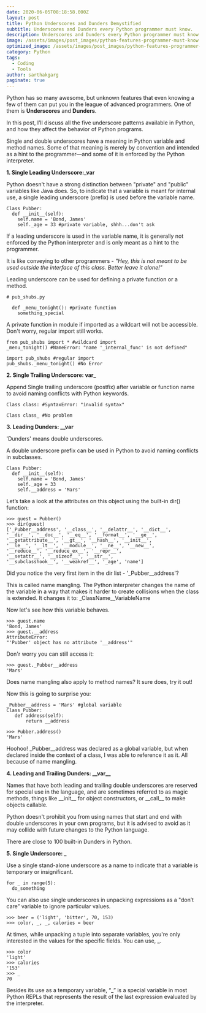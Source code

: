 ```yaml
---
date: 2020-06-05T08:18:58.000Z
layout: post
title: Python Underscores and Dunders Demystified
subtitle: Underscores and Dunders every Python programmer must know.
description: Underscores and Dunders every Python programmer must know.
image: /assets/images/post_images/python-features-programmer-must-know.webp
optimized_image: /assets/images/post_images/python-features-programmer-must-know.webp
category: Python
tags:
  - Coding
  - Tools
author: sarthakgarg
paginate: true
---
```

Python has so many awesome, but unknown features that even knowing a few of them can put you in the league of advanced programmers. One of them is **Underscores** and **Dunders**.

In this post, I’ll discuss all the five underscore patterns available in Python, and how they affect the behavior of Python programs.

Single and double underscores have a meaning in Python variable and method names. Some of that meaning is merely by convention and intended as a hint to the programmer—and some of it is enforced by the Python interpreter.

**1. Single Leading Underscore:_var**

Python doesn't have a strong distinction between "private" and "public" variables like Java does. So, to indicate that a variable is meant for internal use, a single leading underscore (prefix) is used before the variable name.

```
Class Pubber:
  def __init__(self):
    self.name = 'Bond, James'
    self._age = 33 #private variable, shhh...don't ask
```

If a leading underscore is used in the variable name, it is generally not enforced by the Python interpreter and is only meant as a hint to the programmer. 

It is like conveying to other programmers - *"Hey, this is not meant to be used outside the interface of this class. Better leave it alone!"*

Leading underscore can be used for defining a private function or a method. 

```
# pub_shubs.py

  def _menu_tonight(): #private function
    something_special
```

A private function in module if imported as a wildcart will not be accessible. Don't worry, regular import still works. 

```
from pub_shubs import * #wildcard import
_menu_tonight() #NameError: "name '_internal_func' is not defined"

import pub_shubs #regular import
pub_shubs._menu_tonight() #No Error
```

**2. Single Trailing Underscore: var_**

Append Single trailing underscore (postfix) after variable or function name to avoid naming conflicts with Python keywords.

```
Class class: #SyntaxError: "invalid syntax"

Class class_ #No problem
```

**3. Leading Dunders: __var**

'Dunders' means double underscores.

A double underscore prefix can be used in Python to avoid naming conflicts in subclasses.

```
Class Pubber:
  def __init__(self):
    self.name = 'Bond, James'
    self._age = 33
    self.__address = 'Mars'
```

Let’s take a look at the attributes on this object using the built-in dir()
function:

```
>>> guest = Pubber()
>>> dir(guest)
['_Pubber__address', '__class__', '__delattr__', '__dict__',
'__dir__', '__doc__', '__eq__', '__format__', '__ge__',
'__getattribute__', '__gt__', '__hash__', '__init__',
'__le__', '__lt__', '__module__', '__ne__', '__new__',
'__reduce__', '__reduce_ex__', '__repr__',
'__setattr__', '__sizeof__', '__str__',
'__subclasshook__', '__weakref__', '_age', 'name']
```

Did you notice the very first item in the dir list - '_Pubber__address'? 

This is called name mangling. The Python interpreter changes the name of the variable in a way that makes it harder to create collisions when the class is extended. It changes it to: _ClassName__VariableName

Now let's see how this variable behaves.

```
>>> guest.name
'Bond, James'
>>> guest.__address
AttributeError:
"'Pubber' object has no attribute '__address'"
```

Don'r worry you can still access it:

```
>>> guest._Pubber__address
'Mars'
```

Does name mangling also apply to method names? It sure does, try it out!

Now this is going to surprise you:

```
_Pubber__address = 'Mars' #global variable
Class Pubber:
   def address(self):
       return __address
```

```
>>> Pubber.address()
'Mars'
```

Hoohoo! _Pubber__address was declared as a global variable, but when declared inside the context of a class, I was able to reference it as it. All because of name mangling.

**4. Leading and Trailing Dunders: \_\_var_\_**

Names that have both leading and trailing double underscores are reserved for special use in the language, and are sometimes referred to as magic methods, things like \_\_init\_\_ for object constructors, or \_\_call_\_ to make objects callable.

Python doesn't prohibit you from using names that start and end with double underscores in your own 
programs, but it is advised to avoid as it may collide with future changes to the Python language.

There are close to 100 built-in Dunders in Python. 

**5. Single Underscore: _**

Use a single stand-alone underscore as a name to indicate that a variable is temporary or insignificant.

```
for _ in range(5):
  do_something
```

You can also use single underscores in unpacking expressions as a "don’t care” variable to ignore particular values.

```
>>> beer = ('light', 'bitter', 70, 153)
>>> color, _, _, calories = beer
```

At times, while unpacking a tuple into separate
 variables, you're only interested in the values for the specific fields. You can use, _.

```
>>> color
'light'
>>> calories
'153'
>>> _
70
```

Besides its use as a temporary variable, “_” is a special variable in most
 Python REPLs that represents the result of the last expression evaluated
by the interpreter.